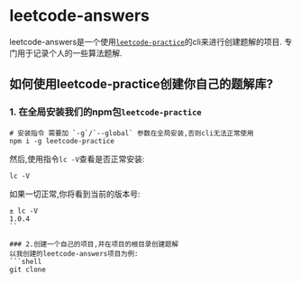 # leetcode-answers
leetcode-answers是一个使用[`leetcode-practice`](https://github.com/wh131462/leetcode-practice)的cli来进行创建题解的项目.
专门用于记录个人的一些算法题解.
## 如何使用leetcode-practice创建你自己的题解库?
### 1. 在全局安装我们的npm包`leetcode-practice`
```shell
# 安装指令 需要加 `-g`/`--global` 参数在全局安装,否则cli无法正常使用
npm i -g leetcode-practice
```

然后,使用指令`lc -V`查看是否正常安装:
```shell
lc -V
```

如果一切正常,你将看到当前的版本号:
```shell
± lc -V
1.0.4
``

### 2.创建一个自己的项目,并在项目的根目录创建题解
以我创建的leetcode-answers项目为例:
```shell
git clone 
```
